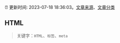 :alarm_clock: 更新时间: 2023-07-18 18:36:03。[文章来源](/README.md)、[文章分类](/TAGS.md)

## HTML


> 关键字：`HTML`、`标签`、`meta`



